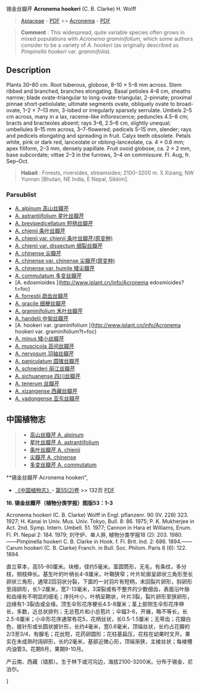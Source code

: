 锡金丝瓣芹 **Acronema hookeri** (C. B. Clarke) H. Wolff

> [Apiaceae](http://www.iplant.cn/info/Apiaceae?t=foc) - [PDF](http://www.iplant.cn/foc/pdf/Apiaceae.pdf) >> [Acronema](Acronema-丝瓣芹属.md) - [PDF](http://www.iplant.cn/foc/pdf/Acronema.pdf)


> **Comment** : 
> This widespread, quite variable species often grows in mixed populations with *Acronema* *graminifolium*, which some authors consider to be a variety of *A*. *hookeri* (as originally described as *Pimpinella* *hookeri* var. *graminifolia*).

## Description

Plants 30–80 cm. Root tuberous, globose, 8–10 × 5–8 mm across. Stem ribbed and branched, branches elongating. Basal petioles 4–8 cm, sheaths narrow; blade ovate-triangular to long-ovate-triangular, 2-pinnate; proximal pinnae short-petiolulate; ultimate segments ovate, obliquely ovate to broad-ovate, 1–2 × 7–13 mm, 3-lobed or irregularly sparsely serrulate. Umbels 2–5 cm across, many in a lax, raceme-like inflorescence; peduncles 4.5–8 cm; bracts and bracteoles absent; rays 3–6, 2.5–6 cm, slightly unequal; umbellules 8–15 mm across, 3–7-flowered; pedicels 5–15 mm, slender; rays and pedicels elongating and spreading in fruit. Calyx teeth obsolete. Petals white, pink or dark red, lanceolate or oblong-lanceolate, ca. 4 × 0.6 mm; apex filiform, 2–3 mm, densely papillate. Fruit ovoid globose, ca. 2 × 2 mm, base subcordate; vittae 2–3 in the furrows, 3–4 on commissure. Fl. Aug, fr. Sep–Oct.


> **Habait** : 
> Forests, riversides, streamsides; 2100–3200 m. S Xizang, NW Yunnan [Bhutan, NE India, E Nepal, Sikkim].



### Parsublist

* [A.  alpinum  高山丝瓣芹](Acronema-alpinum-高山丝瓣芹.md)
* [A.  astrantiifolium  星叶丝瓣芹](Acronema-astrantiifolium-星叶丝瓣芹.md)
* [A.  brevipedicellatum  短柄丝瓣芹](Acronema-brevipedicellatum-短柄丝瓣芹.md)
* [A.  chienii  条叶丝瓣芹](Acronema-chienii-条叶丝瓣芹.md)
* [A.  chienii var. chienii  条叶丝瓣芹(原变种)](Acronema-chienii-var-chienii-条叶丝瓣芹(原变种).md)
* [A.  chienii var. dissectum  细裂丝瓣芹](Acronema-chienii-var-dissectum-细裂丝瓣芹.md)
* [A.  chinense  尖瓣芹](Acronema-chinense-尖瓣芹.md)
* [A.  chinense var. chinense  尖瓣芹(原变种)](Acronema-chinense-var-chinense-尖瓣芹(原变种).md)
* [A.  chinense var. humile  矮尖瓣芹](Acronema-chinense-var-humile-矮尖瓣芹.md)
* [A.  commutatum  多变丝瓣芹](Acronema-commutatum-多变丝瓣芹.md)
* [A.  edosmioides  ](http://www.iplant.cn/info/Acronema edosmioides?t=foc)
* [A.  forrestii  疏齿丝瓣芹](Acronema-forrestii-疏齿丝瓣芹.md)
* [A.  gracile  细梗丝瓣芹](Acronema-gracile-细梗丝瓣芹.md)
* [A.  graminifolium  禾叶丝瓣芹](Acronema-graminifolium-禾叶丝瓣芹.md)
* [A.  handelii  中甸丝瓣芹](Acronema-handelii-中甸丝瓣芹.md)
* [A.  hookeri var. graminifolium  ](http://www.iplant.cn/info/Acronema hookeri var. graminifolium?t=foc)
* [A.  minus  矮小丝瓣芹](Acronema-minus-矮小丝瓣芹.md)
* [A.  muscicola  苔间丝瓣芹](Acronema-muscicola-苔间丝瓣芹.md)
* [A.  nervosum  羽轴丝瓣芹](Acronema-nervosum-羽轴丝瓣芹.md)
* [A.  paniculatum  圆锥丝瓣芹](Acronema-paniculatum-圆锥丝瓣芹.md)
* [A.  schneideri  丽江丝瓣芹](Acronema-schneideri-丽江丝瓣芹.md)
* [A.  sichuanense  四川丝瓣芹](Acronema-sichuanense-四川丝瓣芹.md)
* [A.  tenerum  丝瓣芹](Acronema-tenerum-丝瓣芹.md)
* [A.  xizangense  西藏丝瓣芹](Acronema-xizangense-西藏丝瓣芹.md)
* [A.  yadongense  亚东丝瓣芹](Acronema-yadongense-亚东丝瓣芹.md)


## 中国植物志

> * [高山丝瓣芹  A.  alpinum](Acronema-alpinum-高山丝瓣芹.md)
> * [星叶丝瓣芹  A.  astrantiifolium](Acronema-astrantiifolium-星叶丝瓣芹.md)
> * [条叶丝瓣芹  A.  chienii](Acronema-chienii-条叶丝瓣芹.md)
> * [尖瓣芹  A.  chinense](Acronema-chinense-尖瓣芹.md)
> * [多变丝瓣芹  A.  commutatum](Acronema-commutatum-多变丝瓣芹.md)


**锡金丝瓣芹 Acronema hookeri",



* [《中国植物志》](http://www.iplant.cn/frps)- [第55(2)卷](http://www.iplant.cn/frps/vol/55(2)) >> 132页 [PDF](http://www.iplant.cn/frps/pdf/55(2)/132.pdf)


**16. 锡金丝瓣芹（植物分类学报）图版53：1-3**

Acronema hookeri (C. B. Clarke) Wolff in Engl. pflanzenr. 90 (IV. 228) 323. 1927; H. Kanai in Univ. Mus. Univ. Tokyo, Bull. 8: 86. 1975; P. K. Mukherjee in Act. 2nd. Symp. Intern. Umbell. 51. 1977; Cannon in Hara et Williams, Enum. Fl. Pl. Nepal 2: 184. 1979; 刘守炉、单人骅, 植物分类学报18 (2): 203. 1980. ——Pimpinella hookeri C. B. Clarke in Hook. f. Fl. Brit. Ind. 2: 686. 1894.——Carum hookeri (C. B. Clarke) Franch. in Bull. Soc. Philom. Paris 8 (6): 122. 1894.

直立草本，高55-80厘米。块根，径约5毫米。茎圆筒形，无毛，有条纹，多分枝，侧枝伸长。基生叶的叶柄长4-8厘米，叶鞘狭窄；叶片轮廓呈卵状三角形至长卵状三角形，通常2回羽状分裂，下面的一对羽片有短柄，末回裂片卵形，斜卵形至阔卵形，长1-2厘米，宽7-13毫米，3深裂或有不整齐的少数细齿，表面沿叶脉和齿缘有不明显的细毛；序托叶小，叶柄呈鞘状，叶片3裂，裂片卵形至狭卵形，边缘有1-3裂齿或全缘。顶生伞形花序梗长4.5-8厘米；茎上部侧生伞形花序伸长，多数，近总状排列；无总苞片和小总苞片；伞辐3-6，开展，略不等长，长2.5-6厘米；小伞形花序通常有花5，花柄丝状，长0.5-1.5厘米；无萼齿；花瓣白色，披针形或长圆状披针形，长约4毫米，宽0.6毫米，顶端丝状，长约占花瓣的2/3至3/4，有腺毛；花丝短，花药卵圆形；花柱基扁压，花柱在幼果时叉开。果实在未成熟时阔卵形，长约2毫米，基部近微心形，顶端渐狭，主棱丝状；每棱槽内油管3。花期8月，果期9-10月。

产云南、西藏（错那）。生于林下或河沟边，海拔2100-3200米。分布于锡金、尼泊尔。



}